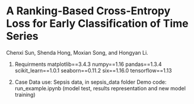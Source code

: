 # A Ranking-Based Cross-Entropy Loss for Early Classification of Time Series

Chenxi Sun, Shenda Hong, Moxian Song, and Hongyan Li.

1. Requirments
    matplotlib==3.4.3
    numpy==1.16
    pandas==1.3.4
    scikit_learn==1.0.1
    seaborn==0.11.2
    six==1.16.0
    tensorflow==1.13

2. Case 
Data use: Sepsis data, in sepsis_data folder
Demo code: run_example.ipynb (model test, results representation and new model training)

